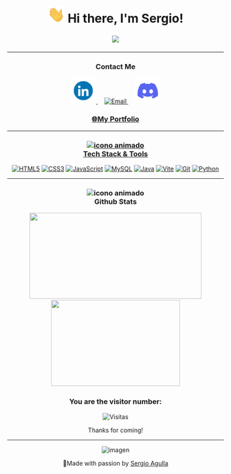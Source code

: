<h1 align="center"><img src="https://raw.githubusercontent.com/ABSphreak/ABSphreak/master/gifs/Hi.gif" alt="icono animado" width="40" /> Hi there, I'm Sergio!</h1>


<h2 align="center" style="margin-top: 0;" >
  <img src="https://readme-typing-svg.herokuapp.com?font=Fira+Code&size=30&pause=500&color=9B30FF&center=true&vCenter=true&multiline=true&width=600&height=130&lines=Fullstack+Development+Student;Passionate+about+Tech;Always+Learning" />
</h2>

---

###  <div align="center"> Contact Me 



  
</div>

 <p align="center">

  <a href="https://www.linkedin.com/in/sergio-agulla/">
    <img src="372102050_LINKEDIN_ICON_TRANSPARENT_400.gif" alt="LinkedIn" width="60"/>
  </a>
  &nbsp;&nbsp;&nbsp;
  <a href="mailto:serxa92@hotmail.com">
    <img src="https://cdn.pixabay.com/animation/2022/09/28/02/29/02-29-48-377_512.gif" alt="Email" width="60"/>
  </a>
  &nbsp;&nbsp;&nbsp;
  <a href="http://discordapp.com/users/%20294615395921559552">
  <img src="372108630_DISCORD_LOGO_400.gif" alt="Discord" width="60"/>
</p>


###  <div align="center"><a href="https://sergioagulla.vercel.app/">🌐My Portfolio

  
</div>

   

---

<h3 align="center">
  <img src="https://i.imgur.com/keSzdVD.gif" alt="icono animado" width="40" /><br>
  Tech Stack & Tools
</h3>


<div align="center">

  <a href="https://developer.mozilla.org/en-US/docs/Web/HTML"><img src="https://img.icons8.com/color/50/html-5.png" alt="HTML5"/></a>
  <a href="https://developer.mozilla.org/en-US/docs/Web/CSS"><img src="https://img.icons8.com/color/50/css3.png" alt="CSS3"/></a>
  <a href="https://developer.mozilla.org/en-US/docs/Web/JavaScript"><img src="https://img.icons8.com/color/50/javascript.png" alt="JavaScript"/></a>
  <a href="https://www.mysql.com/"><img src="https://img.icons8.com/color/50/mysql-logo.png" alt="MySQL"/></a>
  <a href="https://www.java.com/"><img src="https://img.icons8.com/color/50/java-coffee-cup-logo.png" alt="Java"/></a>
  <a href="https://vitejs.dev/"><img src="https://img.icons8.com/color/50/vite.png" alt="Vite"/></a>
  <a href="https://git-scm.com/"><img src="https://img.icons8.com/color/50/git.png" alt="Git"/></a>
  <a href="https://www.python.org/"><img src="https://img.icons8.com/color/50/python.png" alt="Python"/></a>


  

</div>

---
<h3 align="center">
  <img src="https://media.giphy.com/media/iY8CRBdQXODJSCERIr/giphy.gif" alt="icono animado" width="40" /><br>
  Github Stats
</h3>
<p align="center">
  <img src="https://github-readme-stats.vercel.app/api?username=serxa92&show_icons=true&theme=radical" width="400" height="200" />
  <img src="https://github-readme-stats.vercel.app/api/top-langs/?username=serxa92&layout=compact&theme=radical" width="300" height="200" />
</p>


###  <div align="center">You are the visitor number:
<p align="center">
  
<img src="https://count.getloli.com/get/@serxa92?theme=3d-num" width=300 alt="Visitas" />



</p>

  <div align="center">Thanks for coming!
  
    
 
    

---
 <img src="https://i.imgur.com/4jcXSM7.png"  witdh="240" height="300" alt="imagen" />
<p align="center"> 
   🌱Made with passion by <a href="https://github.com/serxa92">Sergio Agulla</a>
  
</p>



